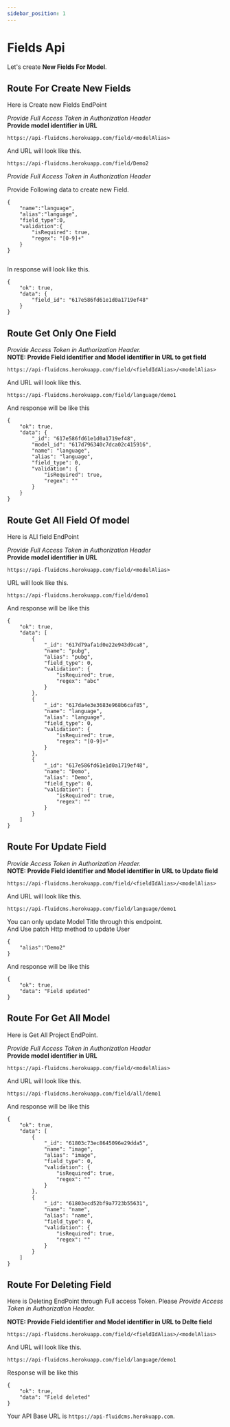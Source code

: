 ```yaml
---
sidebar_position: 1
---
```


# Fields Api

Let's create **New Fields For Model**.

## Route For Create New Fields

Here is Create new Fields EndPoint

_Provide Full Access Token in Authorization Header_ <br />
**Provide model identifier in URL**

```shell
https://api-fluidcms.herokuapp.com/field/<modelAlias>
```

And URL will look like this.

```shell
https://api-fluidcms.herokuapp.com/field/Demo2
```

_Provide Full Access Token in Authorization Header_

Provide Following data to create new Field.

```shell
{
    "name":"language",
    "alias":"language",
    "field_type":0,
    "validation":{
        "isRequired": true,
        "regex": "[0-9]+"
    }
}


```

In response will look like this.

```shell
{
    "ok": true,
    "data": {
        "field_id": "617e586fd61e1d0a1719ef48"
    }
}
```

## Route Get Only One Field

_Provide Access Token in Authorization Header.<br />_
**NOTE: Provide Field identifier and Model identifier in URL to get field**

```shell
https://api-fluidcms.herokuapp.com/field/<fieldIdAlias>/<modelAlias>
```

And URL will look like this.

```shell
https://api-fluidcms.herokuapp.com/field/language/demo1
```

And response will be like this

```shell
{
    "ok": true,
    "data": {
        "_id": "617e586fd61e1d0a1719ef48",
        "model_id": "617d796340c7dca02c415916",
        "name": "language",
        "alias": "language",
        "field_type": 0,
        "validation": {
            "isRequired": true,
            "regex": ""
        }
    }
}

```

## Route Get All Field Of model

Here is ALl field EndPoint

_Provide Full Access Token in Authorization Header_ <br />
**Provide model identifier in URL**

```shell
https://api-fluidcms.herokuapp.com/field/<modelAlias>
```

URL will look like this.

```shell
https://api-fluidcms.herokuapp.com/field/demo1
```

And response will be like this

```shell
{
    "ok": true,
    "data": [
        {
            "_id": "617d79afa1d0e22e943d9ca8",
            "name": "pubg",
            "alias": "pubg",
            "field_type": 0,
            "validation": {
                "isRequired": true,
                "regex": "abc"
            }
        },
        {
            "_id": "617da4e3e3683e968b6caf85",
            "name": "language",
            "alias": "language",
            "field_type": 0,
            "validation": {
                "isRequired": true,
                "regex": "[0-9]+"
            }
        },
        {
            "_id": "617e586fd61e1d0a1719ef48",
            "name": "Demo",
            "alias": "Demo",
            "field_type": 0,
            "validation": {
                "isRequired": true,
                "regex": ""
            }
        }
    ]
}

```

## Route For Update Field

_Provide Access Token in Authorization Header.<br />_
**NOTE: Provide Field identifier and Model identifier in URL to Update field**

```shell
https://api-fluidcms.herokuapp.com/field/<fieldIdAlias>/<modelAlias>
```

And URL will look like this.

```shell
https://api-fluidcms.herokuapp.com/field/language/demo1
```

You can only update Model Title through this endpoint. <br />
And Use patch Http method to update User

```shell
{
    "alias":"Demo2"
}

```

And response will be like this

```shell
{
    "ok": true,
    "data": "Field updated"
}

```

## Route For Get All Model

Here is Get All Project EndPoint.

_Provide Full Access Token in Authorization Header_ <br />
**Provide model identifier in URL**

```shell
https://api-fluidcms.herokuapp.com/field/<modelAlias>
```

And URL will look like this.

```shell
https://api-fluidcms.herokuapp.com/field/all/demo1
```

And response will be like this

```shell
{
    "ok": true,
    "data": [
        {
            "_id": "61803c73ec8645096e29dda5",
            "name": "image",
            "alias": "image",
            "field_type": 0,
            "validation": {
                "isRequired": true,
                "regex": ""
            }
        },
        {
            "_id": "61803ecd52bf9a7723b55631",
            "name": "name",
            "alias": "name",
            "field_type": 0,
            "validation": {
                "isRequired": true,
                "regex": ""
            }
        }
    ]
}

```

## Route For Deleting Field

Here is Deleting EndPoint through Full access Token.
Please _Provide Access Token in Authorization Header.<br />_

**NOTE: Provide Field identifier and Model identifier in URL to Delte field**

```shell
https://api-fluidcms.herokuapp.com/field/<fieldIdAlias>/<modelAlias>
```

And URL will look like this.

```shell
https://api-fluidcms.herokuapp.com/field/language/demo1
```

Response will be like this

```shell
{
    "ok": true,
    "data": "Field deleted"
}
```

<!-- ![alt text](/img/exp.png) -->

Your API Base URL is `https://api-fluidcms.herokuapp.com`.
